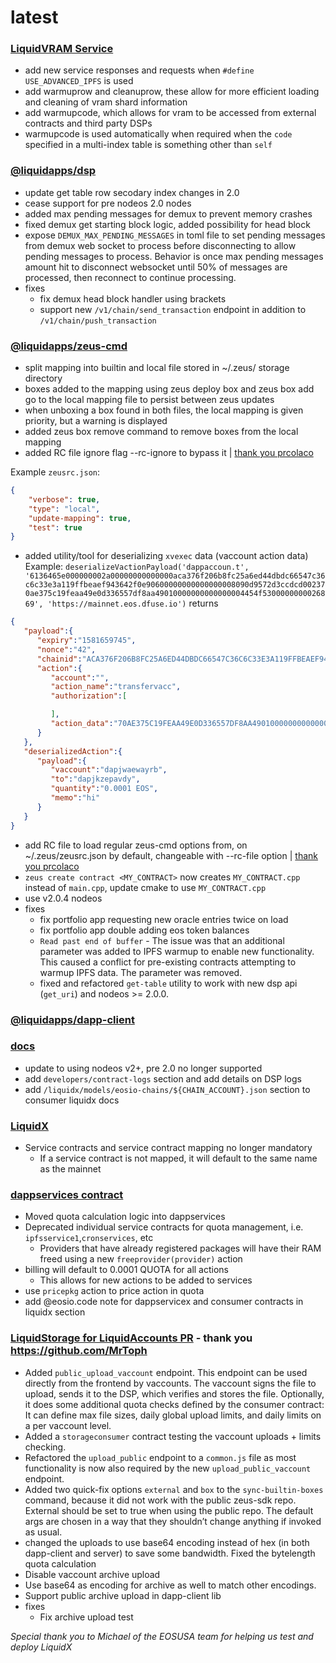 latest
========

### [LiquidVRAM Service](https://docs.liquidapps.io/en/v2.0/services/ipfs-service.html)
- add new service responses and requests when `#define USE_ADVANCED_IPFS` is used
- add warmuprow and cleanuprow, these allow for more efficient loading and cleaning of vram shard information
- add warmupcode, which allows for vram to be accessed from external contracts and third party DSPs
- warmupcode is used automatically when required when the `code` specified in a multi-index table is something other than `self`

### [@liquidapps/dsp](https://www.npmjs.com/package/@liquidapps/dsp)
- update get table row secodary index changes in 2.0
- cease support for pre nodeos 2.0 nodes
- added max pending messages for demux to prevent memory crashes
- fixed demux get starting block logic, added possibility for head block
- expose `DEMUX_MAX_PENDING_MESSAGES` in toml file to set pending messages from demux web socket to process before disconnecting to allow pending messages to process.  Behavior is once max pending messages amount hit to disconnect websocket until 50% of messages are processed, then reconnect to continue processing.
- fixes
    - fix demux head block handler using brackets
    - support new `/v1/chain/send_transaction` endpoint in addition to `/v1/chain/push_transaction`

### [@liquidapps/zeus-cmd](https://www.npmjs.com/package/@liquidapps/zeus-cmd)
- split mapping into builtin and local file stored in ~/.zeus/ storage directory
- boxes added to the mapping using zeus deploy box and zeus box add go to the local mapping file to persist between zeus updates
- when unboxing a box found in both files, the local mapping is given priority, but a warning is displayed
- added zeus box remove command to remove boxes from the local mapping
- added RC file ignore flag --rc-ignore to bypass it | [thank you prcolaco](https://github.com/liquidapps-io/zeus-sdk/pull/9)

Example `zeusrc.json`:
```json
{
    "verbose": true,
    "type": "local",
    "update-mapping": true,
    "test": true
}
```
- added utility/tool for deserializing `xvexec` data (vaccount action data)
Example:
`deserializeVactionPayload('dappaccoun.t', '6136465e000000002a00000000000000aca376f206b8fc25a6ed44dbdc66547c36c6c33e3a119ffbeaef943642f0e90600000000000000008090d9572d3ccdcd002370ae375c19feaa49e0d336557df8aa49010000000000000004454f5300000000026869', 'https://mainnet.eos.dfuse.io')`
returns
```json
{
   "payload":{
      "expiry":"1581659745",
      "nonce":"42",
      "chainid":"ACA376F206B8FC25A6ED44DBDC66547C36C6C33E3A119FFBEAEF943642F0E906",
      "action":{
         "account":"",
         "action_name":"transfervacc",
         "authorization":[

         ],
         "action_data":"70AE375C19FEAA49E0D336557DF8AA49010000000000000004454F5300000000026869"
      }
   },
   "deserializedAction":{
      "payload":{
         "vaccount":"dapjwaewayrb",
         "to":"dapjkzepavdy",
         "quantity":"0.0001 EOS",
         "memo":"hi"
      }
   }
}
```
- add RC file to load regular zeus-cmd options from, on ~/.zeus/zeusrc.json by default, changeable with --rc-file option | [thank you prcolaco](https://github.com/liquidapps-io/zeus-sdk/pull/9)
- `zeus create contract <MY_CONTRACT>` now creates `MY_CONTRACT.cpp` instead of `main.cpp`, update cmake to use `MY_CONTRACT.cpp`
- use v2.0.4 nodeos
- fixes
    - fix portfolio app requesting new oracle entries twice on load
    - fix portfolio app double adding eos token balances
    - `Read past end of buffer` - The issue was that an additional parameter was added to IPFS warmup to enable new functionality. This caused a conflict for pre-existing contracts attempting to warmup IPFS data. The parameter was removed.
    - fixed and refactored `get-table` utility to work with new dsp api (`get_uri`) and nodeos >= 2.0.0.

### [@liquidapps/dapp-client](https://www.npmjs.com/package/@liquidapps/dapp-client)

### [docs](https://docs.liquidapps.io/en/stable/)
- update to using nodeos v2+, pre 2.0 no longer supported
- add `developers/contract-logs` section and add details on DSP logs
- add `/liquidx/models/eosio-chains/${CHAIN_ACCOUNT}.json` section to consumer liquidx docs

### [LiquidX](https://docs.liquidapps.io/en/stable/liquidx.html)
- Service contracts and service contract mapping no longer mandatory
    - If a service contract is not mapped, it will default to the same name as the mainnet

### [dappservices contract](http://bloks.io/account/dappservices)
- Moved quota calculation logic into dappservices
- Deprecated individual service contracts for quota management, i.e. `ipfsservice1`,`cronservices`, etc
    - Providers that have already registered packages will have their RAM freed using a new `freeprovider(provider)` action
- billing will default to 0.0001 QUOTA for all actions
    - This allows for new actions to be added to services
- use `pricepkg` action to price action in quota
- add @eosio.code note for dappservicex and consumer contracts in liquidx section

### [LiquidStorage for LiquidAccounts PR](https://github.com/liquidapps-io/zeus-sdk/pull/18) - thank you https://github.com/MrToph
- Added `public_upload_vaccount` endpoint. This endpoint can be used directly from the frontend by vaccounts. The vaccount signs the file to upload, sends it to the DSP, which verifies and stores the file. Optionally, it does some additional quota checks defined by the consumer contract: It can define max file sizes, daily global upload limits, and daily limits on a per vaccount level.
- Added a `storageconsumer` contract testing the vaccount uploads + limits checking.
- Refactored the `upload_public` endpoint to a `common.js` file as most functionality is now also required by the new `upload_public_vaccount` endpoint.
- Added two quick-fix options `external` and `box` to the `sync-builtin-boxes` command, because it did not work with the public zeus-sdk repo. External should be set to true when using the public repo. The default args are chosen in a way that they shouldn’t change anything if invoked as usual.
- changed the uploads to use base64 encoding instead of hex (in both dapp-client and server) to save some bandwidth. Fixed the bytelength quota calculation
- Disable vaccount archive upload
- Use base64 as encoding for archive as well to match other encodings.
- Support public archive upload in dapp-client lib
- fixes
    - Fix archive upload test

_Special thank you to Michael of the EOSUSA team for helping us test and deploy LiquidX_
